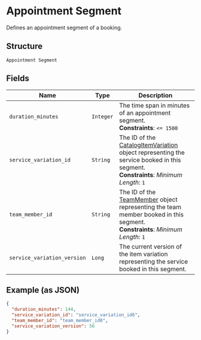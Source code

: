 
# Appointment Segment

Defines an appointment segment of a booking.

## Structure

`Appointment Segment`

## Fields

| Name | Type | Description |
|  --- | --- | --- |
| `duration_minutes` | `Integer` | The time span in minutes of an appointment segment.<br>**Constraints**: `<= 1500` |
| `service_variation_id` | `String` | The ID of the [CatalogItemVariation](#type-CatalogItemVariation) object representing the service booked in this segment.<br>**Constraints**: *Minimum Length*: `1` |
| `team_member_id` | `String` | The ID of the [TeamMember](#type-TeamMember) object representing the team member booked in this segment.<br>**Constraints**: *Minimum Length*: `1` |
| `service_variation_version` | `Long` | The current version of the item variation representing the service booked in this segment. |

## Example (as JSON)

```json
{
  "duration_minutes": 144,
  "service_variation_id": "service_variation_id6",
  "team_member_id": "team_member_id0",
  "service_variation_version": 56
}
```

